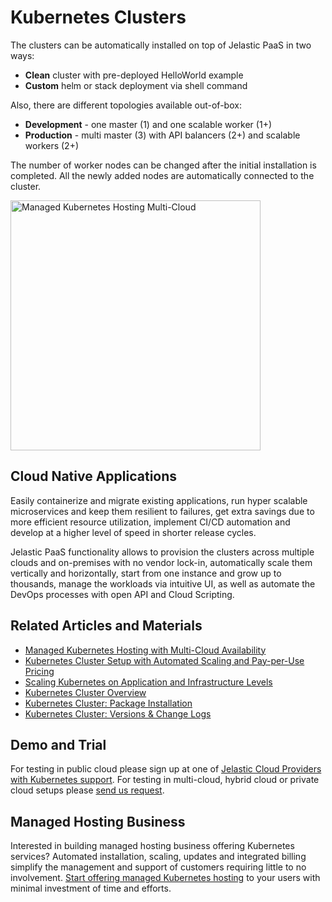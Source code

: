 # Kubernetes Clusters

The clusters can be automatically installed on top of Jelastic PaaS in two ways:

* **Clean** cluster with pre-deployed HelloWorld example
* **Custom** helm or stack deployment via shell command

Also, there are different topologies available out-of-box:
* **Development** - one master (1) and one scalable worker (1+)
* **Production** - multi master (3) with API balancers (2+) and scalable workers (2+)

The number of worker nodes can be changed after the initial installation is completed. All the newly added nodes are automatically connected to the cluster.

<img src="https://jelastic.com/wp-content/themes/salient/img/templates/kubernetes-cloud-services/kube.webp" width="400" alt="Managed Kubernetes Hosting Multi-Cloud" />

## Cloud Native Applications

Easily containerize and migrate existing applications, run hyper scalable microservices and keep them resilient to failures, get extra savings due to more efficient resource utilization, implement CI/CD automation and develop at a higher level of speed in shorter release cycles. 

Jelastic PaaS functionality allows to provision the clusters across multiple clouds and on-premises with no vendor lock-in, automatically scale them vertically and horizontally, start from one instance and grow up to thousands, manage the workloads via intuitive UI, as well as automate the DevOps processes with open API and Cloud Scripting. 

## Related Articles and Materials 
* [Managed Kubernetes Hosting with Multi-Cloud Availability](https://jelastic.com/kubernetes-hosting/)
* [Kubernetes Cluster Setup with Automated Scaling and Pay-per-Use Pricing](https://jelastic.com/blog/kubernetes-cluster-scaling-pay-per-use-hosting/)
* [Scaling Kubernetes on Application and Infrastructure Levels](https://jelastic.com/blog/scaling-kubernetes/)
* [Kubernetes Cluster Overview](https://docs.jelastic.com/kubernetes-cluster)
* [Kubernetes Cluster: Package Installation](https://docs.jelastic.com/kubernetes-cluster-installation)
* [Kubernetes Cluster: Versions & Change Logs](https://docs.jelastic.com/kubernetes-cluster-versions)

## Demo and Trial 
For testing in public cloud please sign up at one of [Jelastic Cloud Providers with Kubernetes support](https://jelastic.cloud/?featuresSupport=K8S). For testing in multi-cloud, hybrid cloud or private cloud setups please [send us request](https://jelastic.com/managed-auto-scalable-clusters-for-business/).

## Managed Hosting Business 

Interested in building managed hosting business offering Kubernetes services? Automated installation, scaling, updates and integrated billing simplify the management and support of customers requiring little to no involvement. [Start offering managed Kubernetes hosting](https://jelastic.com/managed-auto-scalable-clusters-for-business/) to your users with minimal investment of time and efforts.

